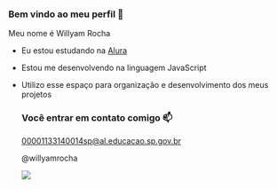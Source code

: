 ### Bem vindo ao meu perfil 🙂

Meu nome é Willyam Rocha

- Eu estou estudando na [Alura](https://www.alura.com.br)
- Estou me desenvolvendo na linguagem JavaScript
- Utilizo esse espaço para organização e desenvolvimento dos meus projetos

  ### Você entrar em contato comigo 📫
  
  00001133140014sp@al.educacao.sp.gov.br
  
  @willyamrocha

  ![](https://media.tenor.com/VK6sQunGgxEAAAAM/energy.gif)
  
